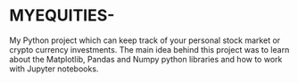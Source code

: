 # MYEQUITIES-
My Python project which can keep track of your personal stock market or crypto currency investments. The main idea behind this project was to learn about the Matplotlib, Pandas and Numpy python libraries and how to work with Jupyter notebooks.
